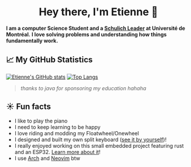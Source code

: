 <h1 align="center">Hey there, I'm Etienne 🍁</h1>

**I am a computer Science Student and a [Schulich Leader](https://schulichleaders.com/) at Université de Montréal.**
**I love solving problems and understanding how things fundamentally work.**

## 📈 My GitHub Statistics

[![Etienne's GitHub stats](https://github-readme-stats.vercel.app/api?username=etiennecollin&count_private=true&show_icons=true)](https://github.com/etiennecollin)
[![Top Langs](https://github-readme-stats.vercel.app/api/top-langs/?username=etiennecollin&size_weight=0.75&count_weight=0.25&layout=compact&show_icons=true&hide=html,scss)](https://github.com/etiennecollin)

> _thanks to java for sponsoring my education hahaha_

## ☀️ Fun facts

- I like to play the piano
- I need to keep learning to be happy
- I love riding and modding my Floatwheel/Onewheel
- I designed and built my own split keyboard ([see it by yourself](https://github.com/etiennecollin/wave))!
- I really enjoyed working on this small embedded project featuring rust and an ESP32. [Learn more about it](https://github.com/etiennecollin/wakesp)!
- I use [Arch](https://github.com/etiennecollin/dotfiles) and [Neovim](https://github.com/etiennecollin/nvim) btw
